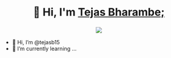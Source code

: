 <h1 align="center">👋 Hi, I'm <a href="www.linkedin.com/in/tejas-n-bharambe" target="_blank"> Tejas Bharambe; </a></h1>
<h3 align="center"> <img src="https://readme-typing-svg.herokuapp.com?color=0357F7&lines=Full+Stack+Developer+%3A)" /> </h3>


- 👋 Hi, I’m @tejasb15
- 🌱 I’m currently learning ...

